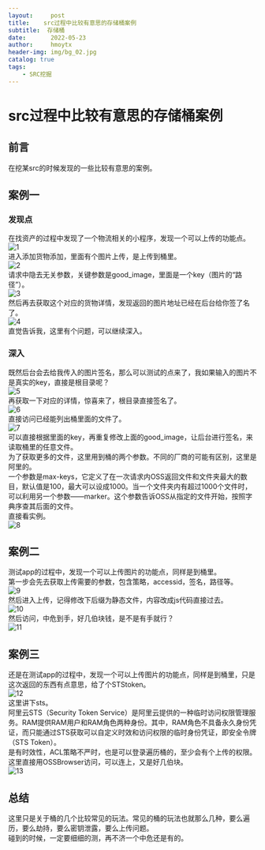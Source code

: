 ```yaml
---
layout:     post
title:    src过程中比较有意思的存储桶案例
subtitle:  存储桶
date:       2022-05-23
author:     hmoytx
header-img: img/bg_02.jpg
catalog: true
tags:
    - SRC挖掘
---
```

# src过程中比较有意思的存储桶案例

## 前言
在挖某src的时候发现的一些比较有意思的案例。   

## 案例一

### 发现点
在找资产的过程中发现了一个物流相关的小程序，发现一个可以上传的功能点。  
![1](/img/220523_app.png)   
进入添加货物添加，里面有个图片上传，是上传到桶里。  
![2](/img/220523_add.png)  
请求中隐去无关参数，关键参数是good_image，里面是一个key（图片的“路径”）。  
![3](/img/220523_add.png)  
然后再去获取这个对应的货物详情，发现返回的图片地址已经在后台给你签了名了。  
![4](/img/220523_sign.png)  
直觉告诉我，这里有个问题，可以继续深入。    

### 深入
既然后台会去给我传入的图片签名，那么可以测试的点来了，我如果输入的图片不是真实的key，直接是根目录呢？  
![5](/img/220523_root.png)  
再获取一下对应的详情，惊喜来了，根目录直接签名了。  
![6](/img/220523_root1.png)  
直接访问已经能列出桶里面的文件了。  
![7](/img/220523_osskey.png)  
可以直接根据里面的key，再重复修改上面的good_image，让后台进行签名，来读取桶里的任意文件。  
为了获取更多的文件，这里用到桶的两个参数。不同的厂商的可能有区别，这里是阿里的。  
一个参数是max-keys，它定义了在一次请求内OSS返回文件和文件夹最大的数目，默认值是100，最大可以设成1000。当一个文件夹内有超过1000个文件时，可以利用另一个参数——marker。这个参数告诉OSS从指定的文件开始，按照字典序查其后面的文件。    
直接看实例。  
![8](/img/220523_list.png)   

## 案例二
测试app的过程中，发现一个可以上传图片的功能点，同样是到桶里。  
第一步会先去获取上传需要的参数，包含策略，accessid，签名，路径等。  
![9](/img/220523_policy.png)   
然后进入上传，记得修改下后缀为静态文件，内容改成js代码直接过去。  
![10](/img/220523_upload.png)   
然后访问，中危到手，好几伯块钱，是不是有手就行？  
![11](/img/220523_alert.png)   

## 案例三
还是在测试app的过程中，发现一个可以上传图片的功能点，同样是到桶里，只是这次返回的东西有点意思，给了个STStoken。  
![12](/img/220523_sts.png)   
这里讲下sts。  
阿里云STS（Security Token Service）是阿里云提供的一种临时访问权限管理服务。RAM提供RAM用户和RAM角色两种身份。其中，RAM角色不具备永久身份凭证，而只能通过STS获取可以自定义时效和访问权限的临时身份凭证，即安全令牌（STS Token）。  
是有时效性，ACL策略不严时，也是可以登录遍历桶的，至少会有个上传的权限。  
这里直接用OSSBrowser访问，可以连上，又是好几伯块。  
![13](/img/220523_ossbrowser.png)   


## 总结
这里只是关于桶的几个比较常见的玩法。常见的桶的玩法也就那么几种，要么遍历，要么劫持，要么密钥泄露，要么上传问题。  
碰到的时候，一定要细细的测，再不济一个中危还是有的。     



